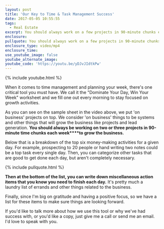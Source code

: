 ```yaml
---
layout: post
title: 'Our Key to Time & Task Management Success'
date: 2017-05-05 10:55:55
tags:
  - Real Estate
excerpt: You should always work on a few projects in 90-minute chunks each week to grow the business.
enclosure:
pullquote: You should always work on a few projects in 90-minute chunks each week to grow the business.
enclosure_type: video/mp4
enclosure_time:
use_youtube_image: false
youtube_alternate_image:
youtube_code: 'https://youtu.be/yDJvJIdtkPw'
---
```



{% include youtube.html %}

When it comes to time management and planning your week, there's one critical tool you must have. We call it the "Dominate Your Day, Win Your Week" worksheet and we fill one out every morning to stay focused on growth activities.

As you can see on the sample sheet in the video above, we put 'on business' projects on top. We consider 'on business' things to be systems and other things that will grow the business like projects and lead generation. **You should always be working on two or three projects in 90-minute time chunks each week****to grow the business.**

Below that is a breakdown of the top six money-making activities for a given day. For example, prospecting to 20 people or hand writing two notes could be a top task every single day. Then, you can categorize other tasks that are good to get done each day, but aren't completely necessary.

{% include pullquote.html %}

**Then at the bottom of the list, you can write down miscellaneous action items that you know you need to finish each day.** It's pretty much a laundry list of errands and other things related to the business.

Finally, since I'm big on gratitude and having a positive focus, so we have a list for these items to make sure things are looking forward.

If you'd like to talk more about how we use this tool or why we've had success with, or you'd like a copy, just give me a call or send me an email. I'd love to speak with you.
